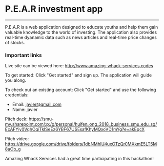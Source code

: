 # P.E.A.R investment app
---
P.E.A.R is a web application designed to educate youths and help them gain valuable knowledge to the world of investing. The application also provides real-time dyanamic data such as news articles and real-time price changes of stocks.

### Important links
Live site can be viewed here: http://www.amazing-whack-services.codes

To get started: Click "Get started" and sign up. The application will guide you along. 

To check out an existing account: Click "Get started" and use the following credentials:
- Email: javier@gmail.com
- Name: javier

Pitch deck: https://smu-my.sharepoint.com/:p:/g/personal/huifen_ong_2018_business_smu_edu_sg/EcAFYiy0VqhOqiTklSeEz6YBF67USEsafKhyMQxoVD1mYg?e=akEqcX

Pitch video: https://drive.google.com/drive/folders/1dbNMhIU4uxOTzQr0MXkmE5LT5M8aOb_g


Amazing Whack Services had a great time participating in this hackathon! 


